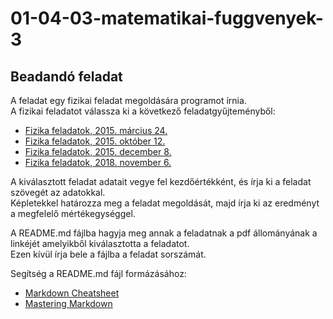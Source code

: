 # 01-04-03-matematikai-fuggvenyek-3
## Beadandó feladat  
A feladat egy fizikai feladat megoldására programot írnia.  
A fizikai feladatot válassza ki a következő feladatgyűjteményből:   
* [Fizika feladatok, 2015. március 24.](https://fizipedia.bme.hu/images/a/a5/Fiz2_feladatgyujtemeny_20150324.pdf  "Fizika feladatok, 2015. március 24.")
* [Fizika feladatok, 2015. október 12.](https://fizipedia.bme.hu/images/4/4e/3_gyakorlat_feladatok_20151012.pdf "Fizika feladatok, 2015. október 12.")
* [Fizika feladatok, 2015. december 8.](https://fizipedia.bme.hu/images/4/4e/3_gyakorlat_feladatok_20151012.pdf "Fizika feladatok, 2015. december 8.")
* [Fizika feladatok, 2018. november 6.](https://physics.bme.hu/sites/physics.bme.hu/files/users/BMETE11AX21_kov/Feladatgyujtemeny_20181106_Part1.pdf   "Fizika feladatok, 2018. november 6.")

A kiválasztott feladat adatait vegye fel kezdőértékként, és írja ki a feladat szövegét az adatokkal.  
Képletekkel határozza meg a feladat megoldását, majd írja ki az eredményt a megfelelő mértékegységgel.  

A README.md fájlba hagyja meg annak a feladatnak a pdf állományának a linkéjét amelyikből kiválasztotta a feladatot.  
Ezen kívül írja bele a fájlba a feladat sorszámát.  

Segítség a README.md fájl formázásához:  
* [Markdown Cheatsheet](https://github.com/adam-p/markdown-here/wiki/Markdown-Cheatsheet   "Markdown Cheatsheet")
* [Mastering Markdown](https://guides.github.com/features/mastering-markdown/    "Mastering Markdown")
